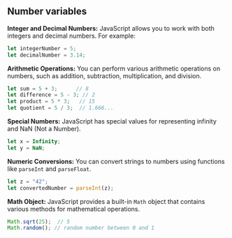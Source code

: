 ## Number variables
**Integer and Decimal Numbers:** JavaScript allows you to work with both integers and decimal numbers. For example:
   ```javascript
   let integerNumber = 5;
   let decimalNumber = 3.14;
   ```
**Arithmetic Operations:** You can perform various arithmetic operations on numbers, such as addition, subtraction, multiplication, and division.
   ```javascript
   let sum = 5 + 3;      // 8
   let difference = 5 - 3; // 2
   let product = 5 * 3;   // 15
   let quotient = 5 / 3;  // 1.666...
   ```

 **Special Numbers:** JavaScript has special values for representing infinity and NaN (Not a Number).
 
   ```javascript
   let x = Infinity;
   let y = NaN;
   ```

**Numeric Conversions:** You can convert strings to numbers using functions like `parseInt` and `parseFloat`.
   
   ```javascript
   let z = "42";
   let convertedNumber = parseInt(z);
   ```

**Math Object:** JavaScript provides a built-in `Math` object that contains various methods for mathematical operations.
   ```javascript
  Math.sqrt(25);  // 5
   Math.random(); // random number between 0 and 1
   ```
